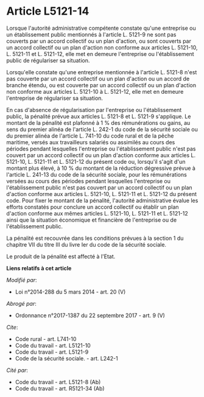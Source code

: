# Article L5121-14

Lorsque l'autorité administrative compétente constate qu'une entreprise ou un établissement public mentionnés à l'article L.
5121-9 ne sont pas couverts par un accord collectif ou un plan d'action, ou sont couverts par un accord collectif ou un plan
d'action non conforme aux articles L. 5121-10, L. 5121-11 et L. 5121-12, elle met en demeure l'entreprise ou l'établissement
public de régulariser sa situation. 

Lorsqu'elle constate qu'une entreprise mentionnée à l'article L. 5121-8 n'est pas couverte par un accord collectif ou un plan
d'action ou un accord de branche étendu, ou est couverte par un accord collectif ou un plan d'action non conforme aux
articles L. 5121-10 à L. 5121-12, elle met en demeure l'entreprise de régulariser sa situation. 

En cas d'absence de régularisation par l'entreprise ou l'établissement public, la pénalité prévue aux articles L. 5121-8 et
L. 5121-9 s'applique. Le montant de la pénalité est plafonné à 1 % des rémunérations ou gains, au sens du premier alinéa de
l'article L. 242-1 du code de la sécurité sociale ou du premier alinéa de l'article L. 741-10 du code rural et de la pêche
maritime, versés aux travailleurs salariés ou assimilés au cours des périodes pendant lesquelles l'entreprise ou
l'établissement public n'est pas couvert par un accord collectif ou un plan d'action conforme aux articles L. 5121-10, L.
5121-11 et L. 5121-12 du présent code ou, lorsqu'il s'agit d'un montant plus élevé, à 10 % du montant de la réduction
dégressive prévue à l'article L. 241-13 du code de la sécurité sociale, pour les rémunérations versées au cours des périodes
pendant lesquelles l'entreprise ou l'établissement public n'est pas couvert par un accord collectif ou un plan d'action
conforme aux articles L. 5121-10, L. 5121-11 et L. 5121-12 du présent code. Pour fixer le montant de la pénalité, l'autorité
administrative évalue les efforts constatés pour conclure un accord collectif ou établir un plan d'action conforme aux mêmes
articles L. 5121-10, L. 5121-11 et L. 5121-12 ainsi que la situation économique et financière de l'entreprise ou de
l'établissement public. 

La pénalité est recouvrée dans les conditions prévues à la section 1 du chapitre VII du titre III du livre Ier du code de la
sécurité sociale. 

Le produit de la pénalité est affecté à l'Etat.

**Liens relatifs à cet article**

_Modifié par_:

  - Loi n°2014-288 du 5 mars 2014 - art. 20 (V)

_Abrogé par_:

  - Ordonnance n°2017-1387 du 22 septembre 2017 - art. 9 (V)

_Cite_:

  - Code rural - art. L741-10
  - Code du travail - art. L5121-10
  - Code du travail - art. L5121-9
  - Code de la sécurité sociale. - art. L242-1

_Cité par_:

  - Code du travail - art. L5121-8 (Ab)
  - Code du travail - art. R5121-34 (Ab)
